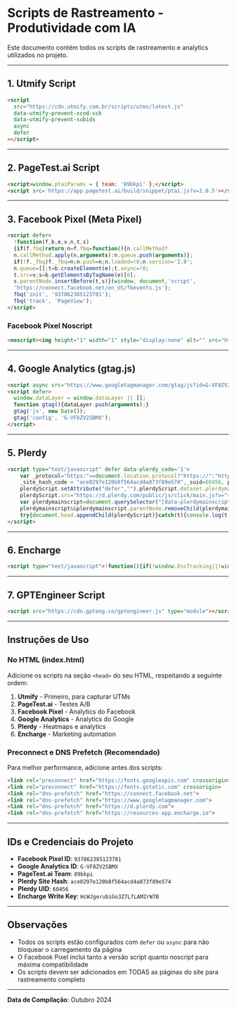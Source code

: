 # Scripts de Rastreamento - Produtividade com IA

Este documento contém todos os scripts de rastreamento e analytics utilizados no projeto.

---

## 1. Utmify Script

```html
<script
  src="https://cdn.utmify.com.br/scripts/utms/latest.js"
  data-utmify-prevent-xcod-sck
  data-utmify-prevent-subids
  async
  defer
></script>
```

---

## 2. PageTest.ai Script

```html
<script>window.ptaiParams = { team: '89bkpi' };</script>
<script src='https://app.pagetest.ai/build/snippet/ptai.js?v=1.0.5'></script>
```

---

## 3. Facebook Pixel (Meta Pixel)

```html
<script defer>
  !function(f,b,e,v,n,t,s)
  {if(f.fbq)return;n=f.fbq=function(){n.callMethod?
  n.callMethod.apply(n,arguments):n.queue.push(arguments)};
  if(!f._fbq)f._fbq=n;n.push=n;n.loaded=!0;n.version='2.0';
  n.queue=[];t=b.createElement(e);t.async=!0;
  t.src=v;s=b.getElementsByTagName(e)[0];
  s.parentNode.insertBefore(t,s)}(window, document,'script',
  'https://connect.facebook.net/en_US/fbevents.js');
  fbq('init', '937862385123781');
  fbq('track', 'PageView');
</script>
```

### Facebook Pixel Noscript

```html
<noscript><img height="1" width="1" style="display:none" alt="" src="https://www.facebook.com/tr?id=937862385123781&ev=PageView&noscript=1" /></noscript>
```

---

## 4. Google Analytics (gtag.js)

```html
<script async src="https://www.googletagmanager.com/gtag/js?id=G-VF8ZV2SBMX"></script>
<script defer>
  window.dataLayer = window.dataLayer || [];
  function gtag(){dataLayer.push(arguments);}
  gtag('js', new Date());
  gtag('config', 'G-VF8ZV2SBMX');
</script>
```

---

## 5. Plerdy

```html
<script type="text/javascript" defer data-plerdy_code='1'>
    var _protocol="https:"==document.location.protocol?"https://":"http://";
    _site_hash_code = "ace0297e120b8f564acd4a873f89e574",_suid=60456, plerdyScript=document.createElement("script");
    plerdyScript.setAttribute("defer",""),plerdyScript.dataset.plerdymainscript="plerdymainscript",
    plerdyScript.src="https://d.plerdy.com/public/js/click/main.js?v="+Math.random();
    var plerdymainscript=document.querySelector("[data-plerdymainscript='plerdymainscript']");
    plerdymainscript&&plerdymainscript.parentNode.removeChild(plerdymainscript);
    try{document.head.appendChild(plerdyScript)}catch(t){console.log(t,"unable add script tag")}
</script>
```

---

## 6. Encharge

```html
<script type="text/javascript">!function(){if(!window.EncTracking||!window.EncTracking.started){window.EncTracking=Object.assign({}, window.EncTracking, {queue:window.EncTracking&&window.EncTracking.queue?window.EncTracking.queue:[],track:function(t){this.queue.push({type:"track",props:t})},identify:function(t){this.queue.push({type:"identify",props:t})},started:!0});var t=window.EncTracking;t.writeKey="HcWJgerubiGo3Z7LfLAMZrW7B",t.hasOptedIn=true,t.shouldGetConsent=true,t.hasOptedIn&&(t.shouldGetConsent=!1),t.optIn=function(){t.hasOptedIn=!0,t&&t.init&&t.init()},t.optOut=function(){t.hasOptedIn=!1,t&&t.setOptOut&&t.setOptOut(!0)};var n=function(t){var n=document.createElement("script");n.type="text/javascript",n.async=void 0===t||t,n.src="https://resources-app.encharge.io/encharge-tracking.min.js";var e=document.getElementsByTagName("script")[0];e.parentNode.insertBefore(n,e)};"complete"===document.readyState?n():window.attachEvent?window.attachEvent("onload",n):window.addEventListener("load",n,!1)}}();</script>
```

---

## 7. GPTEngineer Script

```html
<script src="https://cdn.gpteng.co/gptengineer.js" type="module"></script>
```

---

## Instruções de Uso

### No HTML (index.html)

Adicione os scripts na seção `<head>` do seu HTML, respeitando a seguinte ordem:

1. **Utmify** - Primeiro, para capturar UTMs
2. **PageTest.ai** - Testes A/B
3. **Facebook Pixel** - Analytics do Facebook
4. **Google Analytics** - Analytics do Google
5. **Plerdy** - Heatmaps e analytics
6. **Encharge** - Marketing automation

### Preconnect e DNS Prefetch (Recomendado)

Para melhor performance, adicione antes dos scripts:

```html
<link rel="preconnect" href="https://fonts.googleapis.com" crossorigin>
<link rel="preconnect" href="https://fonts.gstatic.com" crossorigin>
<link rel="dns-prefetch" href="https://connect.facebook.net">
<link rel="dns-prefetch" href="https://www.googletagmanager.com">
<link rel="dns-prefetch" href="https://d.plerdy.com">
<link rel="dns-prefetch" href="https://resources-app.encharge.io">
```

---

## IDs e Credenciais do Projeto

- **Facebook Pixel ID**: `937862385123781`
- **Google Analytics ID**: `G-VF8ZV2SBMX`
- **PageTest.ai Team**: `89bkpi`
- **Plerdy Site Hash**: `ace0297e120b8f564acd4a873f89e574`
- **Plerdy UID**: `60456`
- **Encharge Write Key**: `HcWJgerubiGo3Z7LfLAMZrW7B`

---

## Observações

- Todos os scripts estão configurados com `defer` ou `async` para não bloquear o carregamento da página
- O Facebook Pixel inclui tanto a versão script quanto noscript para máxima compatibilidade
- Os scripts devem ser adicionados em TODAS as páginas do site para rastreamento completo

---

**Data de Compilação**: Outubro 2024
